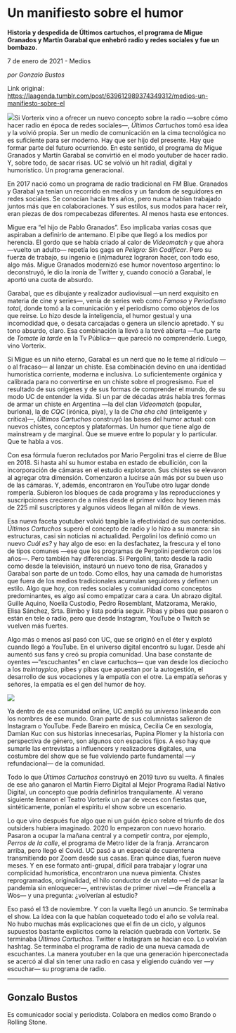 # Un manifiesto sobre el humor

**Historia y despedida de Últimos cartuchos, el programa de Migue Granados y Martín Garabal que enhebró radio y redes sociales y fue un bombazo.**

7 de enero de 2021 - Medios

_por Gonzalo Bustos_

Link original: https://laagenda.tumblr.com/post/639612989374349312/medios-un-manifiesto-sobre-el

![](https://64.media.tumblr.com/c6c1acba186b4b7f3e4ce318431be459/a99b11bc305b9c78-38/s500x750/957c9e152ee0381d2a3b6bff54abf42cb9752cd7.jpg)Si
Vorterix vino a ofrecer un nuevo concepto sobre la radio —sobre cómo hacer
radio en época de redes sociales—, *Últimos
Cartuchos* tomó esa idea y la volvió propia. Ser un medio de comunicación en
la cima tecnológica no es suficiente para ser moderno. Hay que ser hijo del
presente. Hay que formar parte del futuro ocurriendo. En este sentido, el
programa de Migue Granados y Martín Garabal se convirtió en el modo youtuber de
hacer radio. Y, sobre todo, de sacar risas. UC se volvió un hit radial, digital
y humorístico. Un programa generacional.

En 2017 nació como un programa de radio tradicional en FM
Blue. Granados y Garabal ya tenían un recorrido en medios y un fandom de
seguidores en redes sociales. Se conocían hacía tres años, pero nunca habían
trabajado juntos más que en colaboraciones. Y sus estilos, sus modos para hacer
reír, eran piezas de dos rompecabezas diferentes. Al menos hasta ese entonces.

Migue era “el hijo de Pablo
Granados”. Eso implicaba varias cosas que aspiraban a definirlo de antemano. El
pibe que llegó a los medios por herencia. El gordo que se había criado al calor
de *Videomatch* y que ahora —vuelto un
adulto— repetía los gags en *Peligro: Sin
Codificar*. Pero su fuerza de trabajo, su ingenio e (in)madurez lograron
hacer, con todo eso, algo más. Migue Granados modernizó ese humor noventoso
argentino: lo deconstruyó, le dio la ironía de Twitter y, cuando conoció a Garabal,
le aportó una cuota de absurdo.

Garabal, que es dibujante y
realizador audiovisual —un nerd exquisito en materia de cine y series—, venía
de series web como *Famoso* y *Periodismo total*, donde tomó a la
comunicación y el periodismo como objetos de los que reirse. Lo hizo desde la
inteligencia, el humor gestual y una incomodidad que, o desata carcajadas o
genera un silencio apretado. Y su tono absurdo, claro. Esa combinación la llevó
a la tevé abierta —fue parte de *Tomate la
tarde* en la Tv Pública— que pareció no comprenderlo. Luego, vino Vorterix.

Si Migue es un niño eterno, Garabal es un nerd que no le
teme al ridículo —o al fracaso— al lanzar un chiste. Esa combinación devino en
una identidad humorística corriente, moderna e inclusiva. Lo suficientemente
orgánica y calibrada para no convertirse en un chiste sobre el progresismo. Fue
el resultado de sus orígenes y de sus formas de comprender el mundo, de su modo
UC de entender la vida. Sí un par de décadas atrás había tres formas de armar
un chiste en Argentina —la del clan *Videomatch*
(popular, burlona), la de *CQC*
(irónica, piya), y la de *Cha cha chá* (inteligente
y crítica)—, *Últimos Cartuchos*
construyó las bases del humor actual: con nuevos chistes, conceptos y
plataformas. Un humor que tiene algo de mainstream y de marginal. Que se mueve
entre lo popular y lo particular. Que te habla a vos.

Con esa fórmula fueron reclutados por Mario Pergolini tras
el cierre de Blue en 2018. Si hasta ahí su humor estaba en estado de
ebullición, con la incorporación de cámaras en el estudio explotaron. Sus
chistes se elevaron al agregar otra dimensión. Comenzaron a lucirse aún más por
su buen uso de las cámaras. Y, además, encontraron en YouTube otro lugar donde
romperla. Subieron los bloques de cada programa y las reproducciones y
suscripciones crecieron de a miles desde el primer video: hoy tienen más de 225
mil suscriptores y algunos videos llegan al millón de views.

Esa nueva faceta youtuber volvió tangible la efectividad de
sus contenidos. *Últimos Cartuchos* superó
el concepto de radio y lo hizo a su manera: sin estructuras, casi sin noticias
ni actualidad. Pergolini los definió como un nuevo *Cuál es?* y hay algo de eso: en la desfachatez, la frescura y el
tono de tipos comunes —ese que los programas de Pergolini perdieron con los
años—. Pero también hay diferencias. Si Pergolini, tanto desde la radio como
desde la televisión, instauró un nuevo tono de risa, Granados y Garabal son
parte de un todo. Como ellos, hay una camada de humoristas que fuera de los
medios tradicionales acumulan seguidores y definen un estilo. Algo que hoy, con
redes sociales y comunidad como conceptos predominantes, es algo así como
empatizar cara a cara. Un abrazo digital. Guille Aquino, Noelía Custodio, Pedro
Rosemblant, Matzorama, Merakio, Elisa Sánchez, Srta. Bimbo y lista podría
seguir. Pibas y pibes que pasaron o están en tele o radio, pero que desde
Instagram, YouTube o Twitch se vuelven más fuertes.

Algo más o menos así pasó con UC,
que se originó en el éter y explotó cuando llegó a YouTube. En el universo
digital encontró su lugar. Desde ahí aumentó sus fans y creó su propia
comunidad. Una base constante de oyentes —“escuchantes” en clave cartuchos— que
van desde los dieciocho a los *treintaypico*,
pibes y pibas que apuestan por la autogestión, el desarrollo de sus vocaciones
y la empatía con el otre. La empatía señoras y señores, la empatía es el gen
del humor de hoy.

![](https://64.media.tumblr.com/5a35058c0c8605d595354e1b273aa587/a99b11bc305b9c78-e9/s500x750/64cddd5ae5a3054680a5ab41215e35fe59f8d5a4.jpg)


Ya dentro de esa comunidad online,
UC amplió su universo linkeando con los nombres de ese mundo. Gran parte de sus
columnistas salieron de Instagram o YouTube. Fede Bareiro en música, Cecilia Ce
en sexología, Damian Kuc con sus historias innecesarias, Pupina Plomer y la
historia con perspectiva de género, son algunos con espacios fijos. A eso hay
que sumarle las entrevistas a influencers y realizadores digitales, una
costumbre del show que se fue volviendo parte fundamental —y refundacional— de
la comunidad.

Todo lo que *Últimos Cartuchos* construyó en 2019 tuvo su vuelta. A finales de
ese año ganaron el Martín Fierro Digital al Mejor Programa Radial Nativo
Digital, un concepto que podría definirlos tranquilamente. Al verano siguiente
llenaron el Teatro Vorterix un par de veces con fiestas que, sintéticamente,
ponían el espíritu el show sobre un escenario.

Lo que vino después fue algo que ni
un guión épico sobre el triunfo de dos outsiders hubiera imaginado. 2020 lo
empezaron con nuevo horario. Pasaron a ocupar la mañana central y a competir
contra, por ejemplo, *Perros de la calle*,
el programa de Metro líder de la franja. Arrancaron arriba, pero llegó el
Covid. UC pasó a un especial de cuarentena transmitiendo por Zoom desde sus
casas. Eran quince días, fueron nueve meses. Y en ese formato anti-grupal,
difícil para trabajar y lograr una complicidad humorística, encontraron una
nueva pimienta. Chistes reprogramados, originalidad, el hilo conductor de un
relato —el de pasar la pandemia sin enloquecer—, entrevistas de primer nivel
—de Francella a Wos— y una pregunta: ¿volverían al estudio?

Eso pasó el 13 de noviembre. Y con
la vuelta llegó un anuncio. Se terminaba el show. La idea con la que habían
coqueteado todo el año se volvía real. No hubo muchas más explicaciones que el
fin de un ciclo, y algunos supuestos bastante explícitos como la relación
quebrada con Vorterix. Se terminaba *Últimos
Cartuchos.* Twitter e Instagram se hacían eco. Lo volvían hashtag. Se
terminaba el programa de radio de una nueva camada de escuchantes. La manera
youtuber en la que una generación hiperconectada se acercó al dial sin tener
una radio en casa y eligiendo cuándo ver —y escuchar— su programa de radio.



---

 Gonzalo Bustos
---------------

 Es comunicador social y periodista. Colabora en medios como Brando o Rolling Stone.

